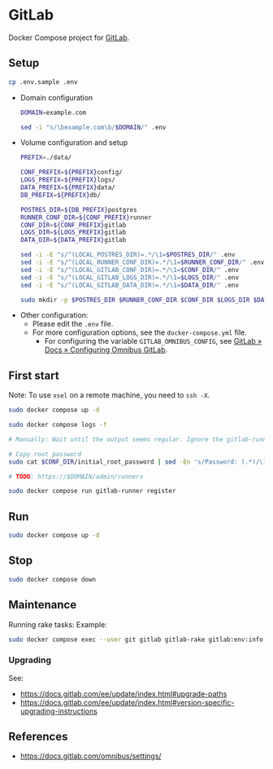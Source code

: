 # GitLab

Docker Compose project for [GitLab](https://docs.gitlab.com/ee/install/docker.html).

## Setup

```bash
cp .env.sample .env
```

- Domain configuration
    ```bash
    DOMAIN=example.com

    sed -i "s/\bexample.com\b/$DOMAIN/" .env
    ```
- Volume configuration and setup
    ```bash
    PREFIX=./data/

    CONF_PREFIX=${PREFIX}config/
    LOGS_PREFIX=${PREFIX}logs/
    DATA_PREFIX=${PREFIX}data/
    DB_PREFIX=${PREFIX}db/

    POSTRES_DIR=${DB_PREFIX}postgres
    RUNNER_CONF_DIR=${CONF_PREFIX}runner
    CONF_DIR=${CONF_PREFIX}gitlab
    LOGS_DIR=${LOGS_PREFIX}gitlab
    DATA_DIR=${DATA_PREFIX}gitlab

    sed -i -E "s/^(LOCAL_POSTRES_DIR)=.*/\1=$POSTRES_DIR/" .env
    sed -i -E "s/^(LOCAL_RUNNER_CONF_DIR)=.*/\1=$RUNNER_CONF_DIR/" .env
    sed -i -E "s/^(LOCAL_GITLAB_CONF_DIR)=.*/\1=$CONF_DIR/" .env
    sed -i -E "s/^(LOCAL_GITLAB_LOGS_DIR)=.*/\1=$LOGS_DIR/" .env
    sed -i -E "s/^(LOCAL_GITLAB_DATA_DIR)=.*/\1=$DATA_DIR/" .env

    sudo mkdir -p $POSTRES_DIR $RUNNER_CONF_DIR $CONF_DIR $LOGS_DIR $DATA_DIR
    ```
- Other configuration:
    - Please edit the `.env` file.
    - For more configuration options, see the `docker-compose.yml` file.
        - For configuring the variable `GITLAB_OMNIBUS_CONFIG`, see
            [GitLab » Docs » Configuring Omnibus GitLab](https://docs.gitlab.com/omnibus/settings/).

## First start

Note: To use `xsel` on a remote machine, you need to `ssh -X`.

```bash
sudo docker compose up -d

sudo docker compose logs -f

# Manually: Wait until the output seems regular. Ignore the gitlab-runner errors.

# Copy root password
sudo cat $CONF_DIR/initial_root_password | sed -En 's/Password: (.*)/\1/p' | tr -d '\n' | xsel -b

# TODO: https://$DOMAIN/admin/runners

sudo docker compose run gitlab-runner register
```

## Run

```bash
sudo docker compose up -d
```

## Stop

```bash
sudo docker compose down
```

## Maintenance

Running rake tasks: Example:

```bash
sudo docker compose exec --user git gitlab gitlab-rake gitlab:env:info
```

### Upgrading

See:
- https://docs.gitlab.com/ee/update/index.html#upgrade-paths
- https://docs.gitlab.com/ee/update/index.html#version-specific-upgrading-instructions

## References

- https://docs.gitlab.com/omnibus/settings/
